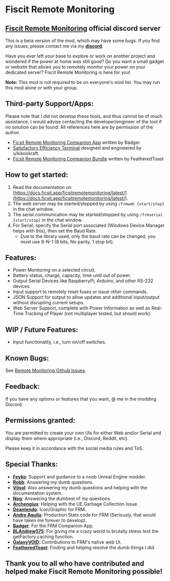 # Fiscit Remote Monitoring

## [Fiscit Remote Monitoring](https://discord.gg/tv3jbJW3RX) official discord server

This is a beta version of the mod, which may have some bugs. If you find any issues, please contact me via my [<b>discord</b>](https://discordapp.com/users/56086820147953664).

Have you ever left your base to explore or work on another project and wondered if the power at home was still good? Do you want a small gadget or website that allows you to remotely monitor your power on your dedicated server? Fiscit Remote Monitoring is here for you!

**Note:** This mod is not required to be on everyone's mod list. You may run this mod alone or with your group.

## Third-party Support/Apps:

Please note that I did not develop these tools, and thus cannot be of much assistance. I would advise contacting the developer/engineer of the tool if no solution can be found: All references here are by permission of the author.

- [Ficsit Remote Monitoring Companion App](https://github.com/AP-Hunt/FicsitRemoteMonitoringCompanion/releases/) written by Badger.
- [Satisfactory Efficiency Terminal](https://github.com/kikookraft/satisfactory-efficiency-terminal) designed and engineered by u/kikookraft.
- [Ficsit Remote Monitoring Companion Bundle](https://github.com/featheredtoast/satisfactory-monitoring) written by FeatheredToast

## How to get started:

1. Read the documentation on [https://docs.ficsit.app/ficsitremotemonitoring/latest/](https://docs.ficsit.app/ficsitremotemonitoring/latest/).
2. The web server may be started/stopped by using `/frmweb {start/stop}` in the chat window.
3. The serial communication may be started/stopped by using `/frmserial {start/stop}` in the chat window.
4. For Serial, specify the Serial port associated (Windows Device Manager helps with this), then set the Baud Rate.
   - Due to the library used, only the baud rate can be changed; you must use 8-N-1 (8 bits, No parity, 1 stop bit).

## Features:

- Power Monitoring on a selected circuit.
- Battery status, charge, capacity, time until out of power.
- Output Serial Devices like RaspberryPi, Arduino, and other RS-232 devices.
- Input support to remotely reset fuses or issue other commands.
- JSON Support for output to allow updates and additional input/output without disrupting current setups.
- Web Server Support, complete with Power Information as well as Real-Time Tracking of Player (not multiplayer tested, but should work).

## WIP / Future Features:

- Input functionality, i.e., turn on/off switches.

## Known Bugs:

See [Remote Monitoring Github Issues](https://github.com/porisius/FicsitRemoteMonitoring/issues).

## Feedback:

If you have any options or features that you want, @ me in the modding Discord.

## Permissions granted:

You are permitted to create your own UIs for either Web and/or Serial and display them where appropriate (i.e., Discord, Reddit, etc).

Please keep it in accordance with the social media rules and ToS.

## Special Thanks:

- [<b>Feyko</b>](https://discordapp.com/users/227473074616795137): Support and guidance to a noob Unreal Engine modder.
- [<b>Robb</b>](https://discordapp.com/users/187385442549628928): Answering my dumb questions.
- [<b>Vilsol</b>](https://discordapp.com/users/135134753534771201): Also answering my dumb questions and helping with the documentation system.
- [<b>Nog</b>](https://discordapp.com/users/277050857852370944): Answering the dumbest of my questions.
- [<b>Archengius</b>](https://discordapp.com/users/163955176313585666): Helping with the UE Garbage Collection Issue.
- [<b>Deantendo</b>](https://discordapp.com/users/293484684787056640): Icon/Graphic for FRM.
- [<b>Andre Aquila</b>](https://discordapp.com/users/294943551605702667): Production Stats code for FRM (Seriously, that would have taken me forever to develop).
- [<b>Badger</b>](https://discordapp.com/users/186896287856197633): For the FRM Companion App.
- [<b>BLAndrew575</b>](https://discordapp.com/users/509759568037937152): For giving me a crazy world to brutally stress test the getFactory caching function.
- [<b>GalaxyVOID</b>](https://discordapp.com/users/212243828831289344): Contributions to FRM's native web UI.
- [<b>FeatheredToast</b>](https://discordapp.com/users/130401633564753920): Finding and helping resolve the dumb things I did.

## Thank you to all who have contributed and helped make Fiscit Remote Monitoring possible!
